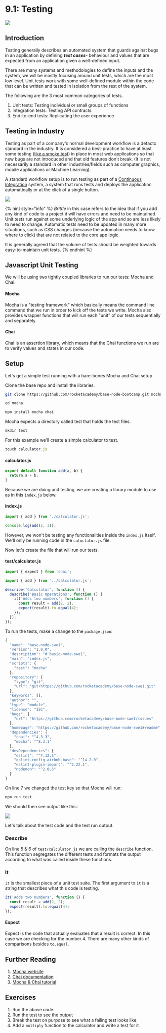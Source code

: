 # 9.1: Testing

![](../../../old\_bootcamp\_docs/.gitbook/assets/darth-test.jpeg)

## Introduction

Testing generally describes an automated system that guards against bugs in an application by defining _**test cases-**_ behaviour and values that are expected from an application given a well-defined input.

There are many systems and methodologies to define the inputs and the system, we will be mostly focusing around unit tests, which are the most low level. Unit tests work with some well-defined module within the code that can be written and tested in isolation from the rest of the system.

The following are the 3 most common categories of tests.

1. Unit tests: Testing individual or small groups of functions
2. Integration tests: Testing API contracts
3. End-to-end tests: Replicating the user experience

## Testing in Industry

Testing as part of a company's normal development workflow is a defacto standard in the industry. It is considered a best-practice to have at least some testing ([like a smoke test](https://en.wikipedia.org/wiki/Smoke\_testing\_\(software\))) in place in most web applications so that new bugs are not introduced and that old features don't break. (It is not necessarily a standard in other industries/fields such as computer graphics, mobile applications or Machine Learning).

A standard workflow setup is to run testing as part of a [Continuous Integration](https://en.wikipedia.org/wiki/Continuous\_integration) system, a system that runs tests and deploys the application automatically or at the click of a single button.

![](../../../old\_bootcamp\_docs/.gitbook/assets/agile-test-pyramid.png)

{% hint style="info" %}
_Brittle_ in this case refers to the idea that if you add any kind of code to a project it will have errors and need to be maintained. Unit tests run against some underlying logic of the app and so are less likely to need to change. Automatic tests need to be updated in many more situations, such as CSS changes (because the automation needs to know where to click) that are not related to the core app logic.

It is generally agreed that the volume of tests should be weighted towards easy-to-maintain unit tests.
{% endhint %}

## Javascript Unit Testing

We will be using two tightly coupled libraries to run our tests: Mocha and Chai.

#### Mocha

Mocha is a "testing framework" which basically means the command line command that we run in order to kick off the tests we write. Mocha also provides wrapper functions that will run each "unit" of our tests sequentially and separately.

#### Chai

Chai is an assertion library, which means that the Chai functions we run are to verify values and states in our code.

## Setup

Let's get a simple test running with a bare-bones Mocha and Chai setup.

Clone the base repo and install the libraries.

```bash
git clone https://github.com/rocketacademy/base-node-bootcamp.git mocha
```

```javascript
cd mocha
```

```javascript
npm install mocha chai
```

Mocha expects a directory called test that holds the test files.

```javascript
mkdir test
```

For this example we'll create a simple calculator to test.

```javascript
touch calculator.js
```

#### calculator.js

```javascript
export default function add(a, b) {
  return a + b;
}
```

Because we are doing unit testing, we are creating a library module to use as in this `index.js` below.

#### index.js

```javascript
import { add } from './calculator.js';

console.log(add(2, 3));
```

However, we won't be testing any functionalities inside the `index.js` itself. We'll only be running code in the `caluclator.js` file.

Now let's create the file that will run our tests.

#### test/calculator.js

```javascript
import { expect } from 'chai';

import { add } from '../calculator.js';

describe('Calculator', function () {
  describe('Basic Operations', function () {
    it('Adds two numbers', function () {
      const result = add(2, 2);
      expect(result).to.equal(4);
    });
  });
});
```

To run the tests, make a change to the `package.json`:

```javascript
{
  "name": "base-node-swe1",
  "version": "1.0.0",
  "description": "# basic-node-swe1",
  "main": "index.js",
  "scripts": {
    "test": "mocha"
  },
  "repository": {
    "type": "git",
    "url": "git+https://github.com/rocketacademy/base-node-swe1.git"
  },
  "keywords": [],
  "author": "",
  "type": "module",
  "license": "ISC",
  "bugs": {
    "url": "https://github.com/rocketacademy/base-node-swe1/issues"
  },
  "homepage": "https://github.com/rocketacademy/base-node-swe1#readme",
  "dependencies": {
    "chai": "^4.3.3",
    "mocha": "^8.3.1"
  },
  "devDependencies": {
    "eslint": "^7.12.1",
    "eslint-config-airbnb-base": "^14.2.0",
    "eslint-plugin-import": "^2.22.1",
    "nodemon": "^2.0.6"
  }
}
```

On line 7 we changed the test key so that Mocha will run:

```javascript
npm run test
```

We should then see output like this:

![](../../../old\_bootcamp\_docs/.gitbook/assets/screen-shot-2021-03-11-at-1.45.24-am.png)

Let's talk about the test code and the test run output.

### Describe

On line 5 & 6 of `test/calculator.js` we are calling the `describe` function. This function segregates the different tests and formats the output according to what was called inside these functions.

### It

`it` is the smallest piece of a unit test suite. The first argument to `it` is a string that describes what this code is testing.

```javascript
it('Adds two numbers', function () {
  const result = add(2, 2);
  expect(result).to.equal(4);
});
```

#### Expect

Expect is the code that actually evaluates that a result is correct. In this case we are checking for the number 4. There are many other kinds of comparisons besides `to.equal`.

## Further Reading

1. [Mocha website](https://mochajs.org)
2. [Chai documentation](https://www.chaijs.com/api/bdd/)
3. [Mocha & Chai tutorial](https://semaphoreci.com/community/tutorials/getting-started-with-node-js-and-mocha)

## Exercises

1. Run the above code
2. Run the test to see the output
3. Break the test on purpose to see what a failing test looks like
4. Add a `multiply` function to the calculator and write a test for it
